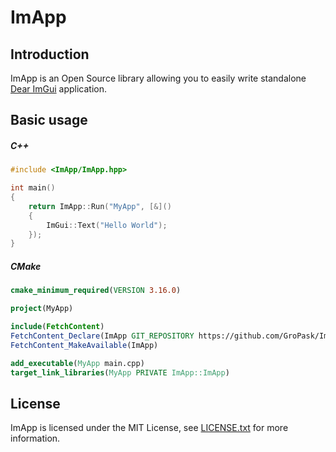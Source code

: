 # ImApp

## Introduction
ImApp is an Open Source library allowing you to easily write standalone [Dear ImGui](https://github.com/ocornut/imgui) application.

## Basic usage

##### C++
```c++
#include <ImApp/ImApp.hpp>

int main()
{
    return ImApp::Run("MyApp", [&]()
    {
        ImGui::Text("Hello World");
    });
}
```

##### CMake
```cmake
cmake_minimum_required(VERSION 3.16.0)

project(MyApp)

include(FetchContent)
FetchContent_Declare(ImApp GIT_REPOSITORY https://github.com/GroPask/ImApp.git GIT_TAG main)
FetchContent_MakeAvailable(ImApp)

add_executable(MyApp main.cpp)
target_link_libraries(MyApp PRIVATE ImApp::ImApp)
```

## License

ImApp is licensed under the MIT License, see [LICENSE.txt](https://github.com/GroPask/ImApp/blob/main/LICENSE.txt) for more information.
